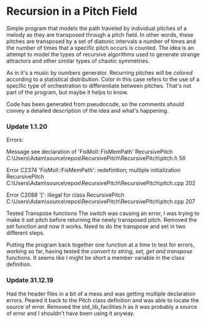 Recursion in a Pitch Field
==========================

Simple program that models the path traveled by individual pitches of a melody 
as they are transposed through a pitch field. In other words, these pitches
are transposed by a set of diatonic intervals a number of times and the number of 
times that a specific pitch occurs is counted. The idea is an attempt to model
the types of recursive algorithms used to generate strange attractors and other
similar types of chaotic symmetries. 

As in it's a music by numbers generator. Recurring pitches will be *colored*
according to a statistical distribution. Color in this case refers to the 
use of a specific type of orchestration to differentiate between pitches. 
That's not part of the program, but maybe it helps to know.

Code has been generated from pseudocode, so the
comments *should* convey a detailed description of the idea and what's happening.


### Update 1.1.20 
Errors:

Message		 see declaration of 'FisMoll::FisMemPath'	RecursivePitch	
C:\Users\Adam\source\repos\RecursivePitch\RecursivePitch\pitch.h	56	

Error	C2374	 'FisMoll::FisMemPath': redefinition; multiple initialization	RecursivePitch	C:\Users\Adam\source\repos\RecursivePitch\RecursivePitch\pitch.cpp	202	

Error	C2088	 '[': illegal for class	RecursivePitch	C:\Users\Adam\source\repos\RecursivePitch\RecursivePitch\pitch.cpp	207

Tested Transpose functions 
The switch was causing an error, I was trying to make it set pitch before 
returning the newly transposed pitch. Removed the set function and 
now it works. Need to do the transpose and set in two different steps.

Putting the program back together one function at a time to test for errors, 
working so far, having tested the *convert to string, set, get and transpose*
functions. It seems like I might be short a member variable in the class definition.


### Update 31.12.19 
Had the header files in a bit of a mess and was getting multiple declaration
errors. Peared it back to the Pitch class definition and was able to locate
the source of error. 
Removed the std_lib_facilities.h as it was probably a source of error
and I shouldn't have been using it anyway.
